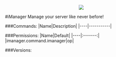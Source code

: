 <p align="center">
  <img src="https://raw.githubusercontent.com/Gamecrafter/PocketMine-Plugins/master/iManager/images/icon.png?raw=true"/>
</p>
#iManager
Manage your server like never before!

###Commands:
|Name|Description|
|----|-----------|

###Permissions:
|Name|Default|
|----|:-------:|
|imanager.command.imanager|op|

###Versions:
